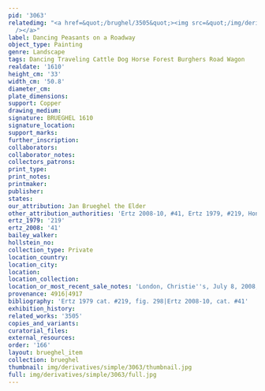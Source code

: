 ```yaml
---
pid: '3063'
relatedimg: "<a href=&quot;/brughel/3505&quot;><img src=&quot;/img/derivatives/simple/3505/thumbnail.jpg&quot;
  /></a>"
label: Dancing Peasants on a Roadway
object_type: Painting
genre: Landscape
tags: Dancing Traveling Cattle Dog Horse Forest Burghers Road Wagon
realdate: '1610'
height_cm: '33'
width_cm: '50.8'
diameter_cm: 
plate_dimensions: 
support: Copper
drawing_medium: 
signature: BRUEGHEL 1610
signature_location: 
support_marks: 
further_inscription: 
collaborators: 
collaborator_notes: 
collectors_patrons: 
print_type: 
print_notes: 
printmaker: 
publisher: 
states: 
our_attribution: Jan Brueghel the Elder
other_attribution_authorities: 'Ertz 2008-10, #41, Ertz 1979, #219, Honig database'
ertz_1979: '219'
ertz_2008: '41'
bailey_walker: 
hollstein_no: 
collection_type: Private
location_country: 
location_city: 
location: 
location_collection: 
location_or_most_recent_sale_notes: 'London, Christie''s, July 8, 2008, inv. #29'
provenance: 4916|4917
bibliography: 'Ertz 1979 cat. #219, fig. 298|Ertz 2008-10, cat. #41'
exhibition_history: 
related_works: '3505'
copies_and_variants: 
curatorial_files: 
external_resources: 
order: '166'
layout: brueghel_item
collection: brueghel
thumbnail: img/derivatives/simple/3063/thumbnail.jpg
full: img/derivatives/simple/3063/full.jpg
---
```

